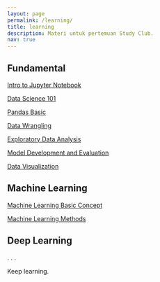 ```yaml
---
layout: page
permalink: /learning/
title: learning
description: Materi untuk pertemuan Study Club.
nav: true
---
```


## Fundamental

[Intro to Jupyter Notebook](/assets/pdf/intro_to_jupyter_notebook.pdf)

[Data Science 101](/learning/01_data/)

[Pandas Basic](/learning/02_pandas/)

[Data Wrangling](/learning/03_data_wrangling)

[Exploratory Data Analysis](/learning/04_EDA/)

[Model Development and Evaluation](/learning/05_model_development)

[Data Visualization](/learning/06_dataviz/)

## Machine Learning

[Machine Learning Basic Concept](/learning/07_ML101)

[Machine Learning Methods](/learning/08_ML_method)

## Deep Learning

.
.
.

Keep learning.
